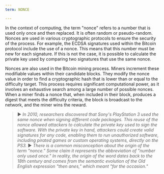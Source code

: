 ```yaml
---
term: NONCE

---
```

In the context of computing, the term "nonce" refers to a number that is used only once and then replaced. It is often random or pseudo-random. Nonces are used in various cryptographic protocols to ensure the security of the process. For example, the ECDSA signatures used within the Bitcoin protocol include the use of a nonce. This means that this number must be new for each signature. If this is not the case, it is possible to calculate the private key used by comparing two signatures that use the same nonce.

Nonces are also used in the Bitcoin mining process. Miners increment these modifiable values within their candidate blocks. They modify the nonce value in order to find a cryptographic hash that is lower than or equal to the difficulty target. This process requires significant computational power, as it involves an exhaustive search among a large number of possible nonces. When a miner finds a nonce that, when included in their block, produces a digest that meets the difficulty criteria, the block is broadcast to the network, and the miner wins the reward.

> ► *In 2010, researchers discovered that Sony's PlayStation 3 used the same nonce when signing different code packages. This reuse of the nonce allowed attackers to calculate the private key used to sign the software. With the private key in hand, attackers could create valid signatures for any code, enabling them to run unauthorized software, including pirated games or custom operating systems, directly on the PS3.*
> ► *There is a common misconception about the origin of the term "nonce." Some claim it represents the abbreviation of "number only used once." In reality, the origin of the word dates back to the 18th century and comes from the semantic evolution of the Old English expression "then anes," which meant "for the occasion."*